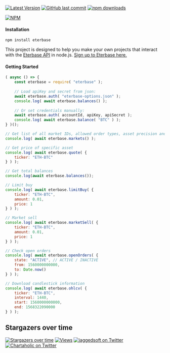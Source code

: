 [![Latest Version](https://img.shields.io/github/release/jaggedsoft/eterbase-api.svg?style=flat-square)](https://github.com/jaggedsoft/eterbase-api/releases) 
[![GitHub last commit](https://img.shields.io/github/last-commit/jaggedsoft/eterbase-api.svg?maxAge=2400)](#)
[![npm downloads](https://img.shields.io/npm/dt/eterbase.svg?maxAge=7200)](https://www.npmjs.com/package/eterbase)

[![NPM](https://nodei.co/npm/eterbase.png?compact=true)](https://npmjs.org/package/eterbase)

#### Installation
```
npm install eterbase
```

This project is designed to help you make your own projects that interact with the [Eterbase API](https://developers.eterbase.exchange) in node.js. [Sign up to Eterbase here.](https://www.eterbase.com/)

#### Getting Started
```js
( async () => {
    const eterbase = require( "eterbase" );
    
    // Load apiKey and secret from json:
    await eterbase.auth( "eterbase-options.json" );
    console.log( await eterbase.balances() );
    
    // Or set credentials manually:
    await eterbase.auth( accountId, apiKey, apiSecret );
    console.log( await eterbase.balance( "BTC" ) );
} )();
```

```js
// Get list of all market IDs, allowed order types, asset precision and more.
console.log( await eterbase.markets() );

// Get price of specific asset
console.log( await eterbase.quote( {
    ticker: "ETH-BTC"
} ) );

// Get total balances
console.log(await eterbase.balances());

// Limit buy
console.log( await eterbase.limitBuy( {
    ticker: "ETH-BTC",
    amount: 0.01,
    price: 1
} ) );

// Market sell
console.log( await eterbase.marketSell( {
    ticker: "ETH-BTC",
    amount: 0.01,
    price: 1
} ) );

// Check open orders
console.log( await eterbase.openOrders( {
    state: "ACTIVE", // ACTIVE / INACTIVE
    from: 1560000000000,
    to: Date.now()
} ) );

// Download candlestick information
console.log( await eterbase.ohlcv( {
    ticker: "ETH-BTC",
    interval: 1440,
    start: 1560000000000,
    end: 1568322090000
} ) );
```

## Stargazers over time

[![Stargazers over time](https://starcharts.herokuapp.com/jaggedsoft/eterbase-api.svg)](https://starcharts.herokuapp.com/jaggedsoft/eterbase-api)
[![Views](http://hits.dwyl.io/jaggedsoft/eterbase-api.svg)](http://hits.dwyl.io/jaggedsoft/eterbase-api)
[![jaggedsoft on Twitter](https://img.shields.io/twitter/follow/jaggedsoft.svg?style=social)](https://twitter.com/jaggedsoft)
[![Chartaholic on Twitter](https://img.shields.io/twitter/follow/Chartaholic.svg?style=social)](https://twitter.com/Chartaholic)
